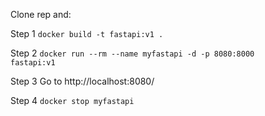 Clone rep and:

Step 1
<code>docker build -t fastapi:v1 .</code>

Step 2
<code>docker run --rm --name myfastapi -d -p 8080:8000 fastapi:v1</code>

Step 3
Go to http://localhost:8080/

Step 4
<code>docker stop myfastapi</code>
